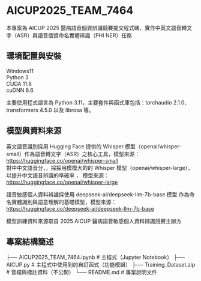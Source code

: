 # AICUP2025_TEAM_7464

本專案為 AICUP 2025 醫病語音個資辨識競賽提交程式碼，實作中英文語音轉文字（ASR）與語音個資命名實體辨識（PHI NER）任務  

## 環境配置與安裝
Windows11  
Python 3  
CUDA 11.8  
cuDNN 8.6 

主要使用程式語言為 Python 3.11，主要套件與函式庫包括：torchaudio 2.1.0、transformers 4.5.0 以及 librosa 等。


##  模型與資料來源
英文語音識別採用 Hugging Face 提供的 Whisper 模型（openai/whisper-small）作為語音轉文字（ASR）之核心工具，模型來源：https://huggingface.co/openai/whisper-small    
對中中文語音分，，採採用模模大的的 Whisper 模型（openai/whisper-large），以提升中文語音辨識的準確率 ， 模型來源：https://huggingface.co/openai/whisper-large  

語音敏感個人資料辨識採使用 deepseek-ai/deepseek-llm-7b-base 模型 作為命名實體識別與語意理解的基礎模型，模型來源：https://huggingface.co/deepseek-ai/deepseek-llm-7b-base  

模型訓練資料來源取自 2025 AICUP 醫病語音敏感個人資料辨識競賽主辦方

## 專案結構簡述
├── AICUP2025_TEAM_7464.ipynb   # 主程式（Jupyter Notebook）
├── AICUP.py                    # 主程式中使用到的自訂函式（功能模組）
├── Training_Dataset.zip        # 音檔與標註資料（不公開）
└── README.md                   # 專案說明文件